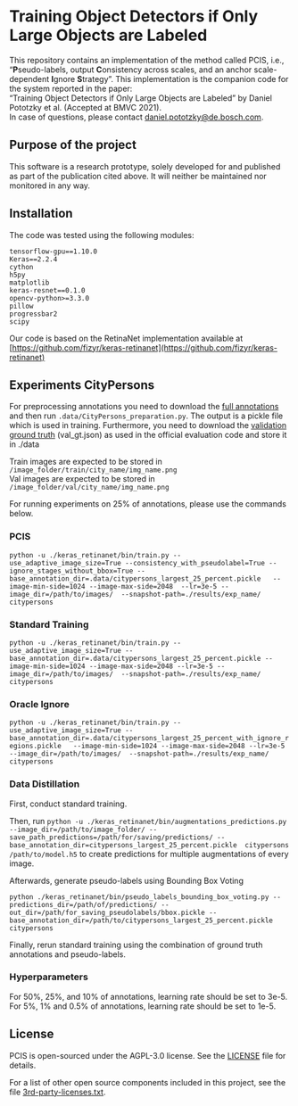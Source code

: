 # Training Object Detectors if Only Large Objects are Labeled

This repository contains an implementation of the method called PCIS, i.e.,
“**P**seudo-labels, output **C**onsistency across scales, and an anchor
scale-dependent **I**gnore **S**trategy”. This implementation is the companion
code for the system reported in the paper:  
“Training Object Detectors if Only Large Objects are Labeled” by Daniel
Pototzky et al. (Accepted at BMVC 2021).  
In case of questions, please contact daniel.pototzky@de.bosch.com.

## Purpose of the project

This software is a research prototype, solely developed for and published as
part of the publication cited above. It will neither be maintained nor
monitored in any way.

## Installation

The code was tested using the following modules:

```text
tensorflow-gpu==1.10.0
Keras==2.2.4
cython
h5py
matplotlib
keras-resnet==0.1.0
opencv-python>=3.3.0
pillow
progressbar2
scipy
```

Our code is based on the RetinaNet implementation available at [https://github.com/fizyr/keras-retinanet](https://github.com/fizyr/keras-retinanet)

## Experiments CityPersons

For preprocessing annotations you need to download the [full annotations](https://bitbucket.org/shanshanzhang/citypersons/src/default/annotations/) and then run `.data/CityPersons_preparation.py`. The output is a pickle file which is used in training.
Furthermore, you need to download the [validation ground truth](https://bitbucket.org/shanshanzhang/citypersons/src/default/evaluation/) (val_gt.json) as used in the official evaluation code and store it in ./data

Train images are expected to be stored in `/image_folder/train/city_name/img_name.png`  
Val images are expected to be stored in `/image_folder/val/city_name/img_name.png`

For running experiments on 25% of annotations, please use the commands below.

### PCIS

`python -u ./keras_retinanet/bin/train.py --use_adaptive_image_size=True --consistency_with_pseudolabel=True --ignore_stages_without_bbox=True --base_annotation_dir=.data/citypersons_largest_25_percent.pickle   --image-min-side=1024 --image-max-side=2048  --lr=3e-5 --image_dir=/path/to/images/  --snapshot-path=./results/exp_name/  citypersons`

### Standard Training

`python -u ./keras_retinanet/bin/train.py --use_adaptive_image_size=True --base_annotation_dir=.data/citypersons_largest_25_percent.pickle --image-min-side=1024 --image-max-side=2048 --lr=3e-5 --image_dir=/path/to/images/  --snapshot-path=./results/exp_name/  citypersons`

### Oracle Ignore

`python -u ./keras_retinanet/bin/train.py --use_adaptive_image_size=True --base_annotation_dir=.data/citypersons_largest_25_percent_with_ignore_regions.pickle   --image-min-side=1024 --image-max-side=2048 --lr=3e-5 --image_dir=/path/to/images/  --snapshot-path=./results/exp_name/  citypersons`

### Data Distillation

First, conduct standard training.

Then, run `python -u ./keras_retinanet/bin/augmentations_predictions.py --image_dir=/path/to/image_folder/ --save_path_predictions=/path/for/saving/predictions/ --base_annotation_dir=citypersons_largest_25_percent.pickle  citypersons /path/to/model.h5`
to create predictions for multiple augmentations of every image.

Afterwards, generate pseudo-labels using Bounding Box Voting

`python ./keras_retinanet/bin/pseudo_labels_bounding_box_voting.py --predictions_dir=/path/of/predictions/ --out_dir=/path/for_saving_pseudolabels/bbox.pickle --base_annotation_dir=/path/to/citypersons_largest_25_percent.pickle citypersons`

Finally, rerun standard training using the combination of ground truth annotations and pseudo-labels.

### Hyperparameters

For 50%, 25%, and 10% of annotations, learning rate should be set to 3e-5.
For 5%, 1% and 0.5% of annotations, learning rate should be set to 1e-5.

## License

PCIS is open-sourced under the AGPL-3.0 license. See the
[LICENSE](LICENSE) file for details.

For a list of other open source components included in this project, see the
file [3rd-party-licenses.txt](3rd-party-licenses.txt).
